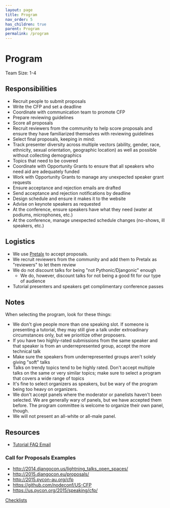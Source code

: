 ```yaml
---
layout: page
title: Program
nav_order: 5
has_children: true
parent: Program
permalink: /program
---
```


# Program

Team Size: 1-4

## Responsibilities

- Recruit people to submit proposals
- Write the CFP and set a deadline
- Coordinate with communication team to promote CFP
- Prepare reviewing guidelines
- Score all proposals
- Recruit reviewers from the community to help score proposals and ensure they have familiarized themselves with reviewing guidelines
- Select final proposals, keeping in mind:
- Track presenter diversity across multiple vectors (ability, gender, race, ethnicity, sexual orientation, geographic location) as well as possible without collecting demographics
- Topics that need to be covered
- Coordinate with Opportunity Grants to ensure that all speakers who need aid are adequately funded
- Work with Opportunity Grants to manage any unexpected speaker grant requests
- Ensure acceptance and rejection emails are drafted
- Send acceptance and rejection notifications by deadline
- Design schedule and ensure it makes it to the website
- Advise on keynote speakers as requested
- At the conference, ensure speakers have what they need (water at podiums, microphones, etc.)
- At the conference, manage unexpected schedule changes (no-shows, ill speakers, etc.)

## Logistics

- We use [Pretalx](https://www.pretalx.com/) to accept proposals.
- We recruit reviewers from the community and add them to Pretalx as "reviewers" to let them review
- We do not discount talks for being "not Pythonic/Djangonic" enough
  - We do, however, discount talks for not being a good fit for our type of audience
- Tutorial presenters and speakers get complimentary conference passes

## Notes

When selecting the program, look for these things:

- We don't give people more than one speaking slot. If someone is presenting a tutorial, they may still give a talk under extroadinary circumstances only, but we prioritize other proposers.
- If you have two highly-rated submissions from the same speaker and that speaker is from an underrepresented group, accept the more technical talk
- Make sure the speakers from underrepresented groups aren't solely giving "soft" talks
- Talks on trendy topics tend to be highly rated. Don't accept multiple talks on the same or very similar topics; make sure to select a program that covers a wide range of topics
- It's fine to select organizers as speakers, but be wary of the program being too heavy on organizers.
- We don't accept panels where the moderator or panelists haven't been selected. We are generally wary of panels, but we have accepted them before. The program committee is welcome to organize their own panel, though.
- We will not present an all-white or all-male panel.

## Resources

- [Tutorial FAQ Email](email-tutorial-faqs.md)

### Call for Proposals Examples

- http://2014.djangocon.us/lightning_talks_open_spaces/
- http://2015.djangocon.eu/proposals/
- http://2015.pycon-au.org/cfp
- https://github.com/nodeconf/US-CFP
- https://us.pycon.org/2015/speaking/cfp/

[Checklists](checklists.md)
